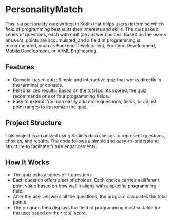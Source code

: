 # PersonalityMatch

This is a personality quiz written in Kotlin that helps users determine which field of programming best suits their interests and skills. The quiz asks a series of questions, each with multiple answer choices. Based on the user's answers, points are accumulated, and a field of programming is recommended, such as Backend Development, Frontend Development, Mobile Development, or AI/ML Engineering.

Features
---
- Console-based quiz: Simple and interactive quiz that works directly in the terminal or console.
- Personalized results: Based on the total points scored, the quiz recommends one of four programming fields.
- Easy to extend: You can easily add more questions, fields, or adjust point ranges to customize the quiz.

Project Structure
---
This project is organized using Kotlin's data classes to represent questions, choices, and results. The code follows a simple and easy-to-understand structure to facilitate future enhancements.

How It Works
---
- The quiz asks a series of 7 questions.
- Each question offers a set of choices. Each choice carries a different point value based on how well it aligns with a specific programming field.
- After the user answers all the questions, the program calculates the total points.
- The program then displays the field of programming most suitable for the user based on their total score.
